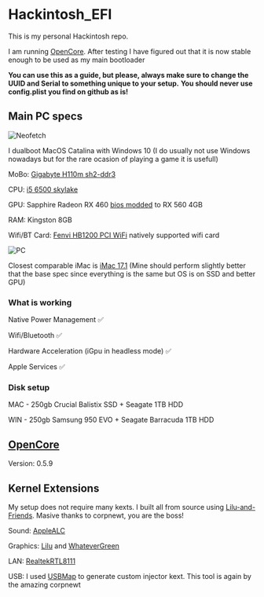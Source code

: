 # Hackintosh_EFI

This is my personal Hackintosh repo. 

I am running [OpenCore](https://github.com/acidanthera/OpenCorePkg/releases). After testing I have figured out that it is now stable enough to be used as my main bootloader 

**You can use this as a guide, but please, always make sure to change the UUID and Serial to something unique to your setup.**
**You should never use config.plist you find on github as is!**

## Main PC specs 

![Neofetch](https://i.imgur.com/NRFRISI.png)

I dualboot MacOS Catalina with Windows 10 (I do usually not use Windows nowadays but for the rare ocasion of playing a game it is usefull)

MoBo: [Gigabyte H110m sh2-ddr3](https://www.gigabyte.com/Motherboard/GA-H110M-DS2-DDR3-rev-10#ov)

CPU: [i5 6500 skylake](https://ark.intel.com/content/www/us/en/ark/products/88184/intel-core-i5-6500-processor-6m-cache-up-to-3-60-ghz.html)

GPU: Sapphire Radeon RX 460 [bios modded](https://www.overclock.net/forum/67-amd/1633317-wip-rx460-rx560-conversion-pack-asus-gigabyte-msi-powercolor-sapphire-xfx.html "bios modded") to RX 560 4GB

RAM: Kingston 8GB

Wifi/BT Card: [Fenvi HB1200 PCI WiFi](https://www.aliexpress.com/item/33034394024.html?spm=a2g0s.9042311.0.0.69f64c4dVPLsGp) natively supported wifi card

![PC](https://i.imgur.com/fc48zst.jpg)

Closest comparable iMac is [iMac 17.1](https://everymac.com/ultimate-mac-lookup/?search_keywords=iMac17,1) (Mine should perform slightly better that the base spec since everything is the same but OS is on SSD and better GPU)

### What is working

Native Power Management ✅

Wifi/Bluetooth ✅

Hardware Acceleration (iGpu in headless mode) ✅

Apple Services ✅

### Disk setup 

MAC - 250gb Crucial Balistix SSD + Seagate 1TB HDD 

WIN - 250gb Samsung 950 EVO + Seagate Barracuda 1TB HDD

## [OpenCore](https://github.com/acidanthera/OpenCorePkg/releases) 
Version: 0.5.9

## Kernel Extensions 

My setup does not require many kexts. I built all from source using [Lilu-and-Friends](https://github.com/corpnewt/Lilu-and-Friends). Masive thanks to corpnewt, you are the boss!

Sound: [AppleALC](https://github.com/acidanthera/applealc/releases)

Graphics: [Lilu](https://github.com/acidanthera/lilu/releases) and [WhateverGreen](https://github.com/acidanthera/whatevergreen/releases)

LAN: [RealtekRTL8111](https://bitbucket.org/RehabMan/os-x-realtek-network/downloads/) 

USB: I used [USBMap](https://github.com/corpnewt/USBMap) to generate custom injector kext. This tool is again by the amazing corpnewt

 
